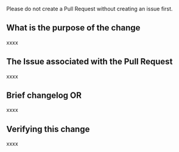 Please do not create a Pull Request without creating an issue first.

## What is the purpose of the change
xxxx


## The Issue associated with the Pull Request
xxxx


## Brief changelog OR 
xxxx


## Verifying this change
xxxx
